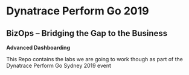 # Dynatrace Perform Go 2019

## BizOps – Bridging the Gap to the Business

**Advanced Dashboarding**

This Repo contains the labs we are going to work though as part of the Dynatrace Perform Go Sydney 2019 event
